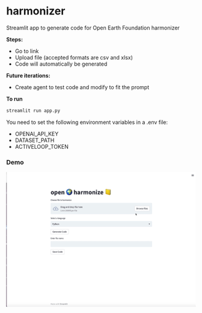 # harmonizer

Streamlit app to generate code for Open Earth Foundation harmonizer

**Steps:**
- Go to link
- Upload file (accepted formats are csv and xlsx)
- Code will automatically be generated



**Future iterations:**
- Create agent to test code and modify to fit the prompt

**To run**

```python
streamlit run app.py
```
You need to set the following environment variables in a .env file:

- OPENAI_API_KEY
- DATASET_PATH
- ACTIVELOOP_TOKEN

### Demo

![Demo](demo.gif)
